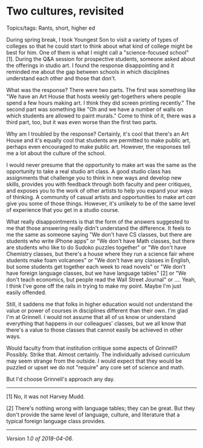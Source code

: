 Two cultures, revisited
=======================

Topics/tags: Rants, short, higher ed

During spring break, I took Youngest Son to visit a variety of
types of colleges so that he could start to think about what kind of
college might be best for him.  One of them is what I might call a
"science-focused school" [1].  During the Q&A session for prospective
students, someone asked about the offerings in studio art.  I found the
response disappointing and it reminded me about the gap between schools
in which disciplines understand each other and those that don't.

What was the response?  There were two parts.  The first was something
like "We have an Art House that hosts weekly get-togethers where people
spend a few hours making art.  I think they did screen printing recently."
The second part was something like "Oh and we have a number of walls on
which students are allowed to paint murals."  Come to think of it, there
was a third part, too, but it was even worse than the first two parts.

Why am I troubled by the response?  Certainly, it's cool that there's
an Art House and it's equally cool that students are permitted to make
public art, perhaps even encouraged to make public art.  However, the
responses tell me a lot about the culture of the school.

I would never presume that the opportunity to make art was the same as
the opportunity to take a real studio art class.  A good studio class
has assignments that challenge you to think in new ways and develop
new skills, provides you with feedback through both faculty and peer
critiques, and exposes you to the work of other artists to help you expand
your ways of thinking.  A community of casual artists and opportunities
to make art *can* give you some of those things.  However, it's unlikely
to be of the same level of experience that you get in a studio course.

What really disappointments is that the form of the answers suggested
to me that those answering really didn't understand the difference.
It feels to me the same as someone saying "We don't have CS classes, but
there are students who write iPhone apps" or "We don't have Math classes,
but there are students who like to do Sudoko puzzles together" or "We
don't have Chemistry classes, but there's a house where they run a science
fair where students make foam volcanoes" or "We don't have any classes
in English, but some students get together each week to read novels" or
"We don't have foreign language classes, but we have language tables"
[2] or "We don't teach economics, but people read the Wall Street Journal"
or ....  Yeah, I think I've gone off the rails in trying to make my point.
Maybe I'm just easily offended.

Still, it saddens me that folks in higher education would not understand
the value or power of courses in disciplines different than their own.
I'm glad I'm at Grinnell.  I would not assume that all of us know or
understand everything that happens in our colleagues' classes, but we
all know that there's a value to those classes that cannot easily be
achieved in other ways.

Would faculty from that institution critique some aspects of Grinnell?
Possibly.  Strike that.  Almost certainly.  The individually advised
curriculum may seem strange from the outside.  I would expect that they
would be puzzled or upset we do not "require" any core set of science
and math.

But I'd choose Grinnell's approach any day.

---

[1] No, it was not Harvey Mudd.

[2] There's nothing wrong with language tables; they can be great.
But they don't provide the same level of language, culture, and literature
that a typical foreign language class provides.

---

*Version 1.0 of 2018-04-06.*
